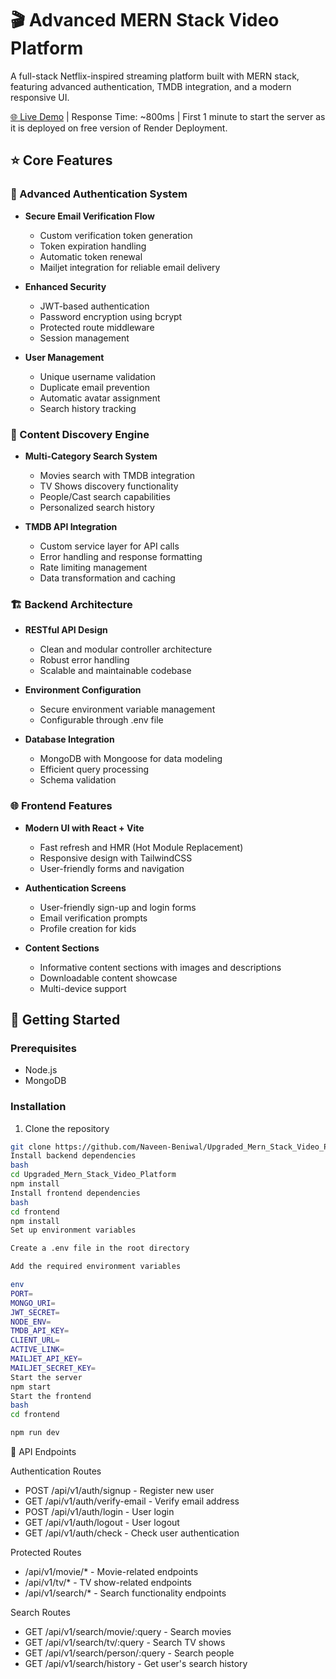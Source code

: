 # 🎬 Advanced MERN Stack Video Platform

A full-stack Netflix-inspired streaming platform built with MERN stack, featuring advanced authentication, TMDB integration, and a modern responsive UI.

  
  [🌐 Live Demo](https://upgraded-mern-stack-video-platform.onrender.com/) | Response Time: ~800ms | First 1 minute to start the server as it is deployed on free version of Render Deployment.
</div>

## ⭐ Core Features

### 🔐 Advanced Authentication System
- **Secure Email Verification Flow**
  - Custom verification token generation
  - Token expiration handling
  - Automatic token renewal
  - Mailjet integration for reliable email delivery
  
- **Enhanced Security**
  - JWT-based authentication
  - Password encryption using bcrypt
  - Protected route middleware
  - Session management

- **User Management**
  - Unique username validation
  - Duplicate email prevention
  - Automatic avatar assignment
  - Search history tracking

### 🎯 Content Discovery Engine
- **Multi-Category Search System**
  - Movies search with TMDB integration
  - TV Shows discovery functionality
  - People/Cast search capabilities
  - Personalized search history

- **TMDB API Integration**
  - Custom service layer for API calls
  - Error handling and response formatting
  - Rate limiting management
  - Data transformation and caching

### 🏗️ Backend Architecture
- **RESTful API Design**
  - Clean and modular controller architecture
  - Robust error handling
  - Scalable and maintainable codebase

- **Environment Configuration**
  - Secure environment variable management
  - Configurable through .env file

- **Database Integration**
  - MongoDB with Mongoose for data modeling
  - Efficient query processing
  - Schema validation

### 🌐 Frontend Features
- **Modern UI with React + Vite**
  - Fast refresh and HMR (Hot Module Replacement)
  - Responsive design with TailwindCSS
  - User-friendly forms and navigation

- **Authentication Screens**
  - User-friendly sign-up and login forms
  - Email verification prompts
  - Profile creation for kids

- **Content Sections**
  - Informative content sections with images and descriptions
  - Downloadable content showcase
  - Multi-device support

## 🚀 Getting Started

### Prerequisites
- Node.js
- MongoDB

### Installation
1. Clone the repository
```bash
git clone https://github.com/Naveen-Beniwal/Upgraded_Mern_Stack_Video_Platform.git
Install backend dependencies
bash
cd Upgraded_Mern_Stack_Video_Platform
npm install
Install frontend dependencies
bash
cd frontend
npm install
Set up environment variables

Create a .env file in the root directory

Add the required environment variables

env
PORT=
MONGO_URI=
JWT_SECRET=
NODE_ENV=
TMDB_API_KEY=
CLIENT_URL=
ACTIVE_LINK=
MAILJET_API_KEY=
MAILJET_SECRET_KEY=
Start the server
npm start
Start the frontend
bash
cd frontend

npm run dev
```
📄 API Endpoints

Authentication Routes

- POST /api/v1/auth/signup - Register new user
- GET /api/v1/auth/verify-email - Verify email address
- POST /api/v1/auth/login - User login
- GET /api/v1/auth/logout - User logout
- GET /api/v1/auth/check - Check user authentication

Protected Routes

- /api/v1/movie/* - Movie-related endpoints
- /api/v1/tv/* - TV show-related endpoints
- /api/v1/search/* - Search functionality endpoints
  
Search Routes

- GET /api/v1/search/movie/:query - Search movies
- GET /api/v1/search/tv/:query - Search TV shows
- GET /api/v1/search/person/:query - Search people
- GET /api/v1/search/history - Get user's search history
